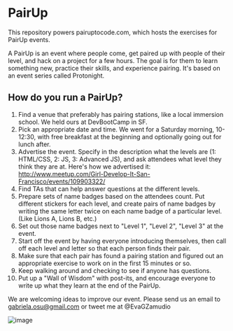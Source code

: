 PairUp
======

This repository powers pairuptocode.com, which hosts the exercises for PairUp events.

A PairUp is an event where people come, get paired up with people of their level, and hack on a project for a few hours.
The goal is for them to learn something new, practice their skills, and experience pairing.
It's based on an event series called Protonight.


How do you run a PairUp?
--------

1.  Find a venue that preferably has pairing stations, like a local immersion school. We held ours at DevBootCamp in SF.
2.  Pick an appropriate date and time. We went for a Saturday morning, 10-12:30, with free breakfast at the beginning and optionally
going out for lunch after.
3.  Advertise the event. Specify in the description what the levels are (1: HTML/CSS, 2: JS, 3: Advanced JS), and ask attendees what level they think they are at. Here's how we advertised it: http://www.meetup.com/Girl-Develop-It-San-Francisco/events/109903322/
4.  Find TAs that can help answer questions at the different levels.
5.  Prepare sets of name badges based on the attendees count. Put different stickers for each level, and create pairs of name badges by writing the same letter twice on each name badge of a particular level. (Like Lions A, Lions B, etc.)
6.  Set out those name badges next to "Level 1", "Level 2", "Level 3" at the event.
7.  Start off the event by having everyone introducing themselves, then call off each level and letter so that each person finds their pair.
8.  Make sure that each pair has found a pairing station and figured out an appropriate exercise to work on in the first 15 minutes or so.
9.  Keep walking around and checking to see if anyone has questions.
10.  Put up a "Wall of Wisdom" with post-its, and encourage everyone to write up what they learn at the end of the PairUp.

We are welcoming ideas to improve our event.  Please send us an email to gabriela.osu@gmail.com or tweet me at @EvaGZamudio

![image](https://s3-us-west-1.amazonaws.com/pairuptocode/Screen+Shot+2013-11-26+at+5.14.28+PM.png)
